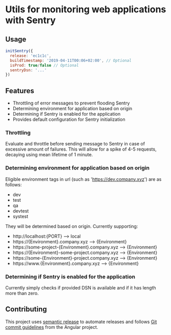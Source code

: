 # Utils for monitoring web applications with Sentry

## Usage

```javascript
initSentry({
  release: 'ec1c1c',
  buildTimestamp: '2019-04-11T00:06+02:00', // Optional
  isProd: true/false // Optional
  sentryDsn: '...'
})
```

## Features

- Throttling of error messages to prevent flooding Sentry
- Determining environment for application based on origin
- Determining if Sentry is enabled for the application
- Provides default configuration for Sentry initialization

### Throttling

Evaluate and throttle before sending message to Sentry in case of excessive amount of failures. This will allow for a spike of 4-5 requests, decaying using mean lifetime of 1 minute.

### Determining environment for application based on origin

Eligible environment tags in url (such as 'https://dev.company.xyz') are as follows:

- dev
- test
- qa
- devtest
- systest

They will be determined based on origin. Currently supporting:

- http://localhost:{PORT} --> local
- https://{Environment}.company.xyz --> {Environment}
- https://some-project-{Environment}.company.xyz --> {Environment}
- https://{Environment}-some-project.company.xyz --> {Environment}
- https://some-{Environment}-project.company.xyz --> {Environment}
- https://www.{Environment}.company.xyz --> {Environment}

### Determining if Sentry is enabled for the application

Currently simply checks if provided DSN is available and if it has length more than zero.

## Contributing

This project uses [semantic release](https://semantic-release.gitbook.io/semantic-release/)
to automate releases and follows
[Git commit guidelines](https://github.com/angular/angular/blob/master/CONTRIBUTING.md#commit)
from the Angular project.
